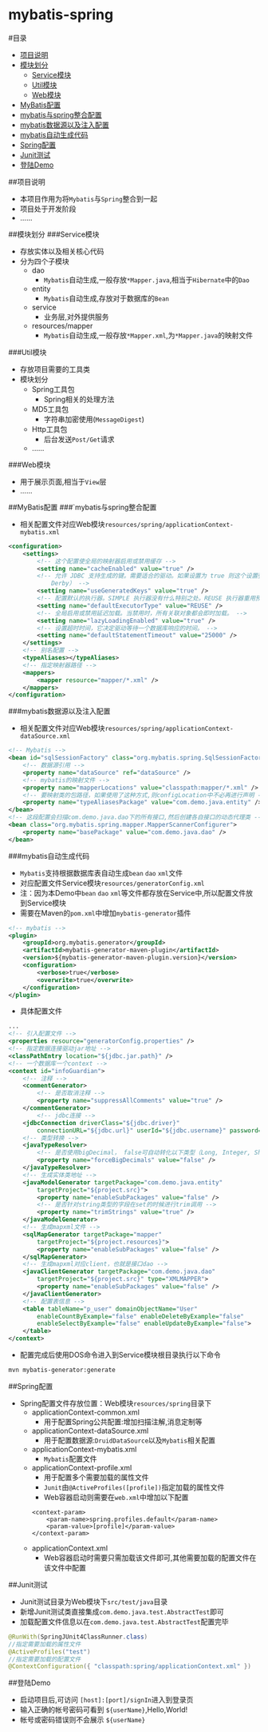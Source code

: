 # mybatis-spring
#<a name="index"></a>目录
* [项目说明](#info)
* [模块划分](#mobile)
  * [Service模块](#service)
  * [Util模块](#util)
  * [Web模块](#web)
* [MyBatis配置](#mybatis)
 * [mybatis与spring整合配置](#mybatis-spring)
 * [mybatis数据源以及注入配置](#mybatis-data)
 * [mybatis自动生成代码](#mybatis-generator)
* [Spring配置](#spring-config)
* [Junit测试](#junit)
* [登陆Demo](#login_demo)

<a name="info"></a>
##项目说明
* 本项目作用为将`Mybatis`与`Spring`整合到一起
* 项目处于开发阶段
* ......

<a name="mobile"></a>
##模块划分
<a name="service"></a>
###Service模块
* 存放实体以及相关核心代码
* 分为四个子模块
	* dao
		* `Mybatis`自动生成,一般存放`*Mapper.java`,相当于`Hibernate`中的`Dao`
	* entity
		* `Mybatis`自动生成,存放对于数据库的`Bean`
	* service
		* 业务层,对外提供服务
	* resources/mapper
		* `Mybatis`自动生成,一般存放`*Mapper.xml`,为`*Mapper.java`的映射文件

<a name="util"></a>
###Util模块
* 存放项目需要的工具类
* 模块划分
	* Spring工具包
		* Spring相关的处理方法
	* MD5工具包
		* 字符串加密使用(`MessageDigest`)
	* Http工具包
		* 后台发送`Post/Get`请求
	* ......

<a name="web"></a>
###Web模块
* 用于展示页面,相当于`View`层
* ......

<a name="mybatis"></a>
##MyBatis配置
<a name="mybatis-spring"></a>
###`mybatis与spring整合配置
* 相关配置文件对应Web模块`resources/spring/applicationContext-mybatis.xml`
```xml
<configuration>
	<settings>
		<!-- 这个配置使全局的映射器启用或禁用缓存 -->
		<setting name="cacheEnabled" value="true" />
		<!-- 允许 JDBC 支持生成的键。需要适合的驱动。如果设置为 true 则这个设置强制生成的键被使用，尽管一些驱动拒绝兼容但仍然有效（比如 
			Derby） -->
		<setting name="useGeneratedKeys" value="true" />
		<!-- 配置默认的执行器。SIMPLE 执行器没有什么特别之处。REUSE 执行器重用预处理语句。BATCH 执行器重用语句和批量更新 -->
		<setting name="defaultExecutorType" value="REUSE" />
		<!-- 全局启用或禁用延迟加载。当禁用时，所有关联对象都会即时加载。 -->
		<setting name="lazyLoadingEnabled" value="true" />
		<!-- 设置超时时间，它决定驱动等待一个数据库响应的时间。 -->
		<setting name="defaultStatementTimeout" value="25000" />
	</settings>
	<!-- 别名配置 -->
	<typeAliases></typeAliases>
	<!-- 指定映射器路径 -->
	<mappers>
		<mapper resource="mapper/*.xml" />
	</mappers>
</configuration>
```
<a name="mybatis-data"></a>
###mybatis数据源以及注入配置
* 相关配置文件对应Web模块`resources/spring/applicationContext-dataSource.xml`
```xml
<!-- Mybatis -->
<bean id="sqlSessionFactory" class="org.mybatis.spring.SqlSessionFactoryBean">
	<!-- 数据源引用 -->
	<property name="dataSource" ref="dataSource" />
	<!-- mybatis的映射文件 -->
	<property name="mapperLocations" value="classpath:mapper/*.xml" />
	<!-- 要映射类的包路径，如果使用了这种方式,则configLocation中不必再进行声明 -->
	<property name="typeAliasesPackage" value="com.demo.java.entity" />
</bean>
<!-- 这段配置会扫描com.demo.java.dao下的所有接口,然后创建各自接口的动态代理类 -->
<bean class="org.mybatis.spring.mapper.MapperScannerConfigurer">
	<property name="basePackage" value="com.demo.java.dao" />
</bean>
```
<a name="mybatis-generator"></a>
###mybatis自动生成代码
* `Mybatis`支持根据数据库表自动生成`bean` `dao` `xml`文件
* 对应配置文件Service模块`resources/generatorConfig.xml`
* 注：因为本Demo中`bean` `dao` `xml`等文件都存放在Service中,所以配置文件放到Service模块
* 需要在Maven的`pom.xml`中增加`mybatis-generator`插件
```xml
<!-- mybatis -->
<plugin>
	<groupId>org.mybatis.generator</groupId>
	<artifactId>mybatis-generator-maven-plugin</artifactId>
	<version>${mybatis-generator-maven-plugin.version}</version>
	<configuration>
		<verbose>true</verbose>
		<overwrite>true</overwrite>
	</configuration>
</plugin>
```
* 具体配置文件
```xml
...
<!-- 引入配置文件 -->
<properties resource="generatorConfig.properties" />
<!-- 指定数据连接驱动jar地址 -->
<classPathEntry location="${jdbc.jar.path}" />
<!-- 一个数据库一个context -->
<context id="infoGuardian">
	<!-- 注释 -->
	<commentGenerator>
		<!-- 是否取消注释 -->
		<property name="suppressAllComments" value="true" />
	</commentGenerator>
		<!-- jdbc连接 -->
	<jdbcConnection driverClass="${jdbc.driver}"
		connectionURL="${jdbc.url}" userId="${jdbc.username}" password="${jdbc.password}" />
	<!-- 类型转换 -->
	<javaTypeResolver>
		<!-- 是否使用bigDecimal， false可自动转化以下类型（Long, Integer, Short, etc.） -->
		<property name="forceBigDecimals" value="false" />
	</javaTypeResolver>
	<!-- 生成实体类地址 -->
	<javaModelGenerator targetPackage="com.demo.java.entity"
		targetProject="${project.src}">
		<property name="enableSubPackages" value="false" />
		<!-- 是否针对string类型的字段在set的时候进行trim调用 -->
		<property name="trimStrings" value="true" />
	</javaModelGenerator>
	<!-- 生成mapxml文件 -->
	<sqlMapGenerator targetPackage="mapper"
		targetProject="${project.resources}">
		<property name="enableSubPackages" value="false" />
	</sqlMapGenerator>
	<!-- 生成mapxml对应client，也就是接口dao -->
	<javaClientGenerator targetPackage="com.demo.java.dao"
		targetProject="${project.src}" type="XMLMAPPER">
		<property name="enableSubPackages" value="false" />
	</javaClientGenerator>
	<!-- 配置表信息 -->
	<table tableName="p_user" domainObjectName="User"
		enableCountByExample="false" enableDeleteByExample="false"
		enableSelectByExample="false" enableUpdateByExample="false">
	</table>
</context>
```
* 配置完成后使用DOS命令进入到Service模块根目录执行以下命令
```Bash
mvn mybatis-generator:generate
```

<a name="spring-config"></a>
##Spring配置
* Spring配置文件存放位置：Web模块`resources/spring`目录下
	* applicationContext-common.xml
		* 用于配置Spring公共配置:增加扫描注解,消息定制等
	* applicationContext-dataSource.xml
		* 用于配置数据源:`DruidDataSource`以及`Mybatis`相关配置
	* applicationContext-mybatis.xml
		* `Mybatis`配置文件
	* applicationContext-profile.xml
		* 用于配置多个需要加载的属性文件
		* `Junit`由`@ActiveProfiles([profile])`指定加载的属性文件
		* Web容器启动则需要在`web.xml`中增加以下配置
		```
		<context-param>
			<param-name>spring.profiles.default</param-name>
			<param-value>[profile]</param-value>
		</context-param>
		```
	* applicationContext.xml
		* Web容器启动时需要只需加载该文件即可,其他需要加载的配置文件在该文件中配置

<a name="junit"></a>
##Junit测试
* Junit测试目录为Web模块下`src/test/java`目录
* 新增Junit测试类直接集成`com.demo.java.test.AbstractTest`即可
* 加载配置文件信息以在`com.demo.java.test.AbstractTest`配置完毕
```java
@RunWith(SpringJUnit4ClassRunner.class)
//指定需要加载的属性文件
@ActiveProfiles("test")
//指定需要加载的配置文件
@ContextConfiguration({ "classpath:spring/applicationContext.xml" })
```
<a name="login_demo"></a>
##登陆Demo
* 启动项目后,可访问 `[host]:[port]/signIn`进入到登录页
* 输入正确的帐号密码可看到 `${userName}`,Hello,World!
* 帐号或密码错误则不会展示 `${userName}`
